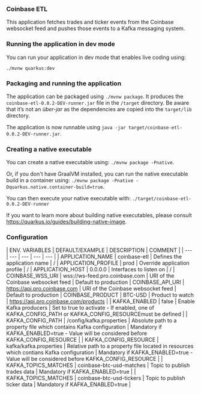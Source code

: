 ### Coinbase ETL

This application fetches trades and ticker events from the Coinbase websocket feed and pushes those events to a Kafka messaging system.

### Running the application in dev mode

You can run your application in dev mode that enables live coding using:
```
./mvnw quarkus:dev
```

### Packaging and running the application

The application can be packaged using `./mvnw package`.
It produces the `coinbase-etl-0.0.2-DEV-runner.jar` file in the `/target` directory.
Be aware that it’s not an _über-jar_ as the dependencies are copied into the `target/lib` directory.

The application is now runnable using `java -jar target/coinbase-etl-0.0.2-DEV-runner.jar`.

### Creating a native executable

You can create a native executable using: `./mvnw package -Pnative`.

Or, if you don't have GraalVM installed, you can run the native executable build in a container using: `./mvnw package -Pnative -Dquarkus.native.container-build=true`.

You can then execute your native executable with: `./target/coinbase-etl-0.0.2-DEV-runner`

If you want to learn more about building native executables, please consult https://quarkus.io/guides/building-native-image.

### Configuration

| ENV. VARIABLES | DEFAULT/EXAMPLE | DESCRIPTION | COMMENT |
| --- | --- | --- | --- | --- |
| APPLICATION_NAME | coinbase-etl | Defines the application name | /
| APPLICATION_PROFILE | prod | Override application profile | /
| APPLICATION_HOST | 0.0.0.0 | Interfaces to listen on | /
| COINBASE_WSS_URI | wss://ws-feed.pro.coinbase.com | URI of the Coinbase websocket feed | Default to production
| COINBASE_API_URI | https://api.pro.coinbase.com | URI of the Coinbase websocket feed | Default to production
| COINBASE_PRODUCT | BTC-USD | Product to watch | https://api.pro.coinbase.com/products |
| KAFKA_ENABLED | false | Enable Kafka producers | Set to true to activate - If enabled, one of KAFKA_CONFIG_PATH or KAFKA_CONFIG_RESOURCEmust be defined |
| KAFKA_CONFIG_PATH | /config/kafka.properties | Absolute path to a property file which contains Kafka configuration | Mandatory if KAFKA_ENABLED=true - Value will be considered before KAFKA_CONFIG_RESOURCE |
| KAFKA_CONFIG_RESOURCE | kafka/kafka.properties | Relative path to a property file located in resources which contians Kafka configuration | Mandatory if KAFKA_ENABLED=true - Value will be considered before KAFKA_CONFIG_RESOURCE |
| KAFKA_TOPICS_MATCHES | coinbase-btc-usd-matches | Topic to publish trades data | Mandatory if KAFKA_ENABLED=true |
| KAFKA_TOPICS_MATCHES | coinbase-btc-usd-tickers | Topic to publish ticker data | Mandatory if KAFKA_ENABLED=true |
